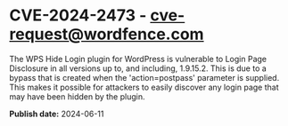 # CVE-2024-2473 - cve-request@wordfence.com

The WPS Hide Login plugin for WordPress is vulnerable to Login Page Disclosure in all versions up to, and including, 1.9.15.2. This is due to a bypass that is created when the 'action=postpass' parameter is supplied. This makes it possible for attackers to easily discover any login page that may have been hidden by the plugin.

**Publish date:** 2024-06-11

